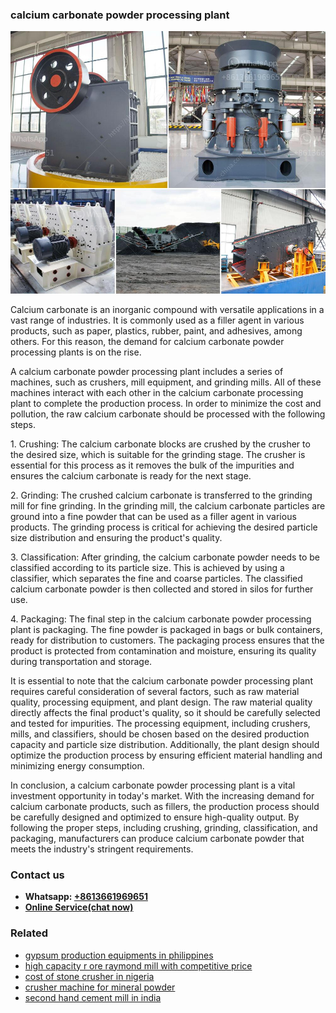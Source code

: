 <h3>calcium carbonate powder processing plant</h3><img src='1702260046.jpg' alt=''><p>Calcium carbonate is an inorganic compound with versatile applications in a vast range of industries. It is commonly used as a filler agent in various products, such as paper, plastics, rubber, paint, and adhesives, among others. For this reason, the demand for calcium carbonate powder processing plants is on the rise.</p><p>A calcium carbonate powder processing plant includes a series of machines, such as crushers, mill equipment, and grinding mills. All of these machines interact with each other in the calcium carbonate processing plant to complete the production process. In order to minimize the cost and pollution, the raw calcium carbonate should be processed with the following steps.</p><p>1. Crushing: The calcium carbonate blocks are crushed by the crusher to the desired size, which is suitable for the grinding stage. The crusher is essential for this process as it removes the bulk of the impurities and ensures the calcium carbonate is ready for the next stage.</p><p>2. Grinding: The crushed calcium carbonate is transferred to the grinding mill for fine grinding. In the grinding mill, the calcium carbonate particles are ground into a fine powder that can be used as a filler agent in various products. The grinding process is critical for achieving the desired particle size distribution and ensuring the product's quality.</p><p>3. Classification: After grinding, the calcium carbonate powder needs to be classified according to its particle size. This is achieved by using a classifier, which separates the fine and coarse particles. The classified calcium carbonate powder is then collected and stored in silos for further use.</p><p>4. Packaging: The final step in the calcium carbonate powder processing plant is packaging. The fine powder is packaged in bags or bulk containers, ready for distribution to customers. The packaging process ensures that the product is protected from contamination and moisture, ensuring its quality during transportation and storage.</p><p>It is essential to note that the calcium carbonate powder processing plant requires careful consideration of several factors, such as raw material quality, processing equipment, and plant design. The raw material quality directly affects the final product's quality, so it should be carefully selected and tested for impurities. The processing equipment, including crushers, mills, and classifiers, should be chosen based on the desired production capacity and particle size distribution. Additionally, the plant design should optimize the production process by ensuring efficient material handling and minimizing energy consumption.</p><p>In conclusion, a calcium carbonate powder processing plant is a vital investment opportunity in today's market. With the increasing demand for calcium carbonate products, such as fillers, the production process should be carefully designed and optimized to ensure high-quality output. By following the proper steps, including crushing, grinding, classification, and packaging, manufacturers can produce calcium carbonate powder that meets the industry's stringent requirements.</p><h3>Contact us</h3><ul><li><strong>Whatsapp:&nbsp;<a href="https://wa.me/8613661969651">+8613661969651</a></strong></li><li><a href="https://swt.shibang-china.com/?git&amp;zhl&amp;calcium carbonate powder processing plant"><strong>Online Service(chat now)</strong></a></li></ul><h3>Related</h3><ul><li><a href='gypsum production equipments in philippines.md'>gypsum production equipments in philippines</a></li><li><a href='high capacity r ore raymond mill with competitive price.md'>high capacity r ore raymond mill with competitive price</a></li><li><a href='cost of stone crusher in nigeria.md'>cost of stone crusher in nigeria</a></li><li><a href='crusher machine for mineral powder.md'>crusher machine for mineral powder</a></li><li><a href='second hand cement mill in india.md'>second hand cement mill in india</a></li></ul>